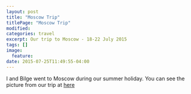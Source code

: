 ```yaml
---
layout: post
title: "Moscow Trip"
titlePage: "Moscow Trip"
modified:
categories: travel
excerpt: Our trip to Moscow - 18-22 July 2015
tags: []
image:
  feature:
date: 2015-07-25T11:49:55-04:00
---
```


I and Bilge went to Moscow during our summer holiday. You can see the picture from our trip at [here][MoscowPhotos]

[MoscowPhotos]: /photos/moscow
